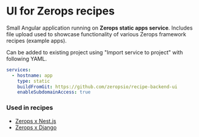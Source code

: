 # UI for Zerops recipes
Small Angular application running on **Zerops static apps service**. Includes file upload used to showcase functionality of various Zerops framework recipes (example apps).

Can be added to existing project using "Import service to project" with following YAML.

```yaml
services:
  - hostname: app
    type: static
    buildFromGit: https://github.com/zeropsio/recipe-backend-ui
    enableSubdomainAccess: true
```

### Used in recipes
- [Zerops x Nest.js](https://github.com/zeropsio/recipe-nestjs)
- [Zerops x Django](https://github.com/zeropsio/recipe-django)
